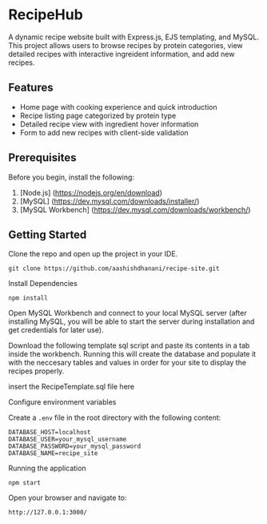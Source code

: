 # RecipeHub

A dynamic recipe website built with Express.js, EJS templating, and MySQL. This project allows users to browse recipes by protein categories, view detailed recipes with interactive ingreident information, and add new recipes.

## Features
- Home page with cooking experience and quick introduction
- Recipe listing page categorized by protein type
- Detailed recipe view with ingredient hover information
- Form to add new recipes with client-side validation

## Prerequisites
Before you begin, install the following:
1. [Node.js] (https://nodejs.org/en/download)
2. [MySQL] (https://dev.mysql.com/downloads/installer/)
3. [MySQL Workbench] (https://dev.mysql.com/downloads/workbench/)

## Getting Started

Clone the repo and open up the project in your IDE.
```
git clone https://github.com/aashishdhanani/recipe-site.git
```

Install Dependencies

```
npm install
```

Open MySQL Workbench and connect to your local MySQL server (after installing MySQL, you will be able to start the server during installation and get credentials for later use). 

Download the following template sql script and paste its contents in a tab inside the workbench. Running this will create the database and populate it with the neccesary tables and values in order for your site to display the recipes properly.

insert the RecipeTemplate.sql file here

Configure environment variables

Create a ```.env``` file in the root directory with the following content:

```
DATABASE_HOST=localhost
DATABASE_USER=your_mysql_username
DATABASE_PASSWORD=your_mysql_password
DATABASE_NAME=recipe_site
```

Running the application

```
npm start
```

Open your browser and navigate to:

```
http://127.0.0.1:3000/
```


